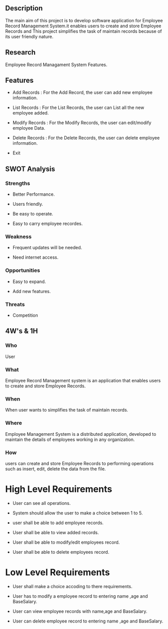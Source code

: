 ## Description
  The main aim of this project is to develop software application for Employee Record Management System.it enables users to create and store Employee Records and This project simplifies the task of maintain records because of its user friendly nature.

## Research
  Employee Record Managament System Features.

## Features
* Add Records    : For the Add Record, the user can add new employee information.
- List Records   : For the List Records, the user can List all the new employee added.
+ Modify Records : For the Modify Records, the user can edit/modify employee Data.
* Delete Records : For the Delete Records, the user can delete employee information.
- Exit 
 
## SWOT Analysis
### Strengths
- Better Performance.
* Users friendly.
+ Be easy to operate. 
- Easy to carry employee recordes.

### Weakness
* Frequent updates will be needed.
- Need internet access.

### Opportunities
* Easy to expand. 
- Add new features.

### Threats
* Competition
 
## 4W's & 1H
### Who
User

### What
Employee Record Management system is an application that enables users to create and store Employee Records.

### When
When user wants to simplifies the task of maintain records.

### Where
Employee Management System is a distributed application, developed to maintain the details 
of employees working in any organization.

### How
users can create and store Employee Records to performing operations such as insert, edit, delete the data from the file.

#  High Level Requirements
* User can see all operations.
- System should allow the user to make a choice between 1 to 5.
+ user shall be able to add employee records.
* User shall be able to view added records.
- User shall be able to modify/edit employees record.
+ User shall be able to delete employees record.

# Low Level Requirements
* User shall make a choice accoding to there requirements.
- User has to modify a employee record to entering name ,age and BaseSalary.
+ User can view employee records with name,age and BaseSalary.  
* User can delete employee record to entering name ,age and BaseSalary.

